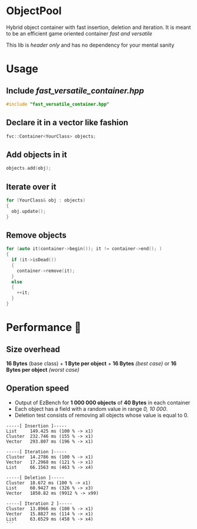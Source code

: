 # ObjectPool

Hybrid object container with fast insertion, deletion and iteration. It is meant to be an efficient game oriented container *fast and versatile*

This lib is *header only* and has no dependency for your mental sanity

# Usage

## Include *fast_versatile_container.hpp*
```cpp
#include "fast_versatile_container.hpp"
```

## Declare it in a vector like fashion
```cpp
fvc::Container<YourClass> objects;
```

## Add objects in it
```cpp
objects.add(obj);
```

## Iterate over it

```cpp
for (YourClass& obj : objects)
{
  obj.update();
}
```

## Remove objects
```cpp
for (auto it(container->begin()); it != container->end(); ) 
{
  if (it->isDead())
  {
    container->remove(it);
  }
  else 
  {
    ++it;
  }
}
```

# Performance :rocket:

## Size overhead

**16 Bytes** (base class) + **1  Byte per object** + **16 Bytes** *(best case)* or **16 Bytes per object** *(worst case)*

## Operation speed

+ Output of EzBench for **1 000 000 objects** of **40 Bytes** in each container
+ Each object has a field with a random value in range *0, 10 000*.
+ Deletion test consists of removing all objects whose value is equal to 0.

```
-----[ Insertion ]-----
List     149.425 ms (100 % -> x1)
Cluster  232.746 ms (155 % -> x1)
Vector   293.807 ms (196 % -> x1)

-----[ Iteration ]-----
Cluster  14.2786 ms (100 % -> x1)
Vector   17.2968 ms (121 % -> x1)
List     66.1563 ms (463 % -> x4)

-----[ Deletion ]-----
Cluster  18.672 ms (100 % -> x1)
List     60.9427 ms (326 % -> x3)
Vector   1850.82 ms (9912 % -> x99)

-----[ Iteration 2 ]-----
Cluster  13.8966 ms (100 % -> x1)
Vector   15.8827 ms (114 % -> x1)
List     63.6529 ms (458 % -> x4)                                                                                                       ```         

